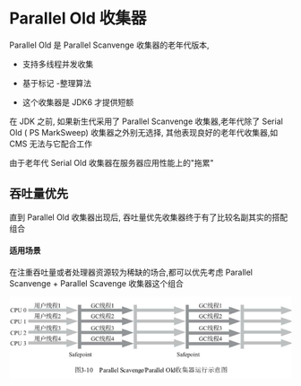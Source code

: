 # Parallel Old 收集器

Parallel Old 是 Parallel Scanvenge 收集器的老年代版本,

- 支持多线程并发收集

- 基于标记 -整理算法
- 这个收集器是 JDK6 才提供短额

在 JDK 之前, 如果新生代采用了 Parallel Scanvenge 收集器,老年代除了 Serial Old ( PS MarkSweep) 收集器之外别无选择, 其他表现良好的老年代收集器,如 CMS 无法与它配合工作

由于老年代 Serial Old 收集器在服务器应用性能上的"拖累"

## 吞吐量优先

直到 Parallel Old 收集器出现后, 吞吐量优先收集器终于有了比较名副其实的搭配组合

#### 适用场景

在注重吞吐量或者处理器资源较为稀缺的场合,都可以优先考虑 Parallel Scanvenge + Parallel Scavenge 收集器这个组合

![image-20200819184550793](../../assets/image-20200819184550793.png)



